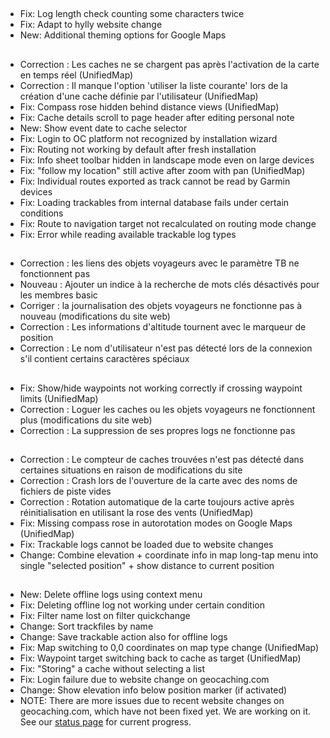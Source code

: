 ##
- Fix: Log length check counting some characters twice
- Fix: Adapt to hylly website change
- New: Additional theming options for Google Maps

##
- Correction : Les caches ne se chargent pas après l'activation de la carte en temps réel (UnifiedMap)
- Correction : Il manque l'option 'utiliser la liste courante' lors de la création d'une cache définie par l'utilisateur (UnifiedMap)
- Fix: Compass rose hidden behind distance views (UnifiedMap)
- Fix: Cache details scroll to page header after editing personal note
- New: Show event date to cache selector
- Fix: Login to OC platform not recognized by installation wizard
- Fix: Routing not working by default after fresh installation
- Fix: Info sheet toolbar hidden in landscape mode even on large devices
- Fix: "follow my location" still active after zoom with pan (UnifiedMap)
- Fix: Individual routes exported as track cannot be read by Garmin devices
- Fix: Loading trackables from internal database fails under certain conditions
- Fix: Route to navigation target not recalculated on routing mode change
- Fix: Error while reading available trackable log types

##
- Correction : les liens des objets voyageurs avec le paramètre TB ne fonctionnent pas
- Nouveau : Ajouter un indice à la recherche de mots clés désactivés pour les membres basic
- Corriger : la journalisation des objets voyageurs ne fonctionne pas à nouveau (modifications du site web)
- Correction : Les informations d'altitude tournent avec le marqueur de position
- Correction : Le nom d'utilisateur n'est pas détecté lors de la connexion s'il contient certains caractères spéciaux

##
- Fix: Show/hide waypoints not working correctly if crossing waypoint limits (UnifiedMap)
- Correction : Loguer les caches ou les objets voyageurs ne fonctionnent plus (modifications du site web)
- Correction : La suppression de ses propres logs ne fonctionne pas

##
- Correction : Le compteur de caches trouvées n'est pas détecté dans certaines situations en raison de modifications du site
- Correction : Crash lors de l'ouverture de la carte avec des noms de fichiers de piste vides
- Correction : Rotation automatique de la carte toujours active après réinitialisation en utilisant la rose des vents (UnifiedMap)
- Fix: Missing compass rose in autorotation modes on Google Maps (UnifiedMap)
- Fix: Trackable logs cannot be loaded due to website changes
- Change: Combine elevation + coordinate info in map long-tap menu into single "selected position" + show distance to current position

##
- New: Delete offline logs using context menu
- Fix: Deleting offline log not working under certain condition
- Fix: Filter name lost on filter quickchange
- Change: Sort trackfiles by name
- Change: Save trackable action also for offline logs
- Fix: Map switching to 0,0 coordinates on map type change (UnifiedMap)
- Fix: Waypoint target switching back to cache as target (UnifiedMap)
- Fix: "Storing" a cache without selecting a list
- Fix: Login failure due to website change on geocaching.com
- Change: Show elevation info below position marker (if activated)
- NOTE: There are more issues due to recent website changes on geocaching.com, which have not been fixed yet. We are working on it. See our [status page](https://github.com/cgeo/cgeo/issues/15555) for current progress.
